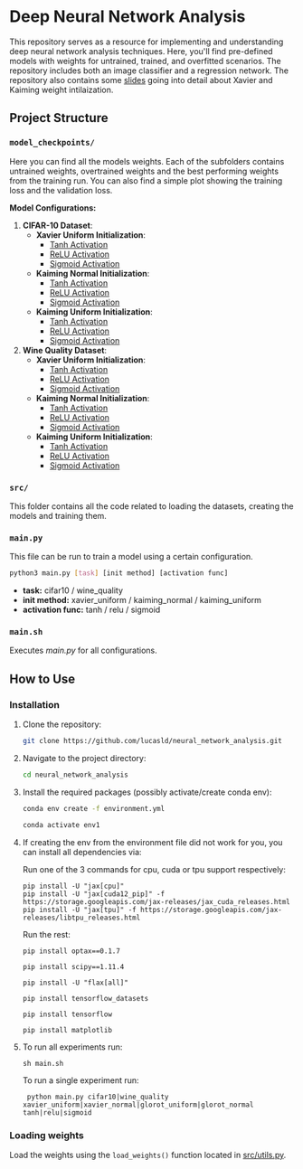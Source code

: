 # Deep Neural Network Analysis
This repository serves as a resource for implementing and understanding deep neural network analysis techniques. Here, you'll find pre-defined models with weights for untrained, trained, and overfitted scenarios. The repository includes both an image classifier and a regression network. The repository also contains some [slides](presentation.pdf) going into detail about Xavier and Kaiming weight intilaization.

## Project Structure
### `model_checkpoints/`
Here you can find all the models weights. Each of the subfolders contains untrained weights, overtrained weights and the best performing weights from the training run. You can also find a simple plot showing the training loss and the validation loss.

**Model Configurations:**
1. **CIFAR-10 Dataset**:
    - **Xavier Uniform Initialization**:
        - [Tanh Activation](model_checkpoints/cifar10/xavier_uniform/tanh/)
        - [ReLU Activation](model_checkpoints/cifar10/xavier_uniform/relu/)
        - [Sigmoid Activation](model_checkpoints/cifar10/xavier_uniform/sigmoid/)
    - **Kaiming Normal Initialization**:
        - [Tanh Activation](model_checkpoints/cifar10/kaiming_normal/tanh/)
        - [ReLU Activation](model_checkpoints/cifar10/kaiming_normal/relu/)
        - [Sigmoid Activation](model_checkpoints/cifar10/kaiming_normal/sigmoid/)
    - **Kaiming Uniform Initialization**:
        - [Tanh Activation](model_checkpoints/cifar10/kaiming_uniform/tanh/)
        - [ReLU Activation](model_checkpoints/cifar10/kaiming_uniform/relu/)
        - [Sigmoid Activation](model_checkpoints/cifar10/kaiming_uniform/sigmoid/)
2. **Wine Quality Dataset**:
    - **Xavier Uniform Initialization**:
        - [Tanh Activation](model_checkpoints/wine_quality/xavier_uniform/tanh/)
        - [ReLU Activation](model_checkpoints/wine_quality/xavier_uniform/relu/)
        - [Sigmoid Activation](model_checkpoints/wine_quality/xavier_uniform/sigmoid/)
    - **Kaiming Normal Initialization**:
        - [Tanh Activation](model_checkpoints/wine_quality/kaiming_normal/tanh/)
        - [ReLU Activation](model_checkpoints/wine_quality/kaiming_normal/relu/)
        - [Sigmoid Activation](model_checkpoints/wine_quality/kaiming_normal/sigmoid/)
    - **Kaiming Uniform Initialization**:
        - [Tanh Activation](model_checkpoints/wine_quality/kaiming_uniform/tanh/)
        - [ReLU Activation](model_checkpoints/wine_quality/kaiming_uniform/relu/)
        - [Sigmoid Activation](model_checkpoints/wine_quality/kaiming_uniform/sigmoid/)

### `src/`
This folder contains all the code related to loading the datasets, creating the models and training them.


### `main.py`
This file can be run to train a model using a certain configuration.

```bash
python3 main.py [task] [init method] [activation func]
```
* **task:** cifar10 / wine_quality
* **init method:** xavier_uniform / kaiming_normal / kaiming_uniform
* **activation func:** tanh / relu / sigmoid


### `main.sh`
Executes *main.py* for all configurations.


## How to Use
### Installation

1. Clone the repository:

   ```bash
   git clone https://github.com/lucasld/neural_network_analysis.git
   ```

2. Navigate to the project directory:
   ```bash
   cd neural_network_analysis
   ```

3. Install the required packages (possibly activate/create conda env):
   ```bash
   conda env create -f environment.yml
   ```
   ```bash
   conda activate env1
   ```

4. If creating the env from the environment file did not work for you,
you can install all dependencies via:

    Run one of the 3 commands for cpu, cuda or tpu support respectively:
    ```
    pip install -U "jax[cpu]"
    pip install -U "jax[cuda12_pip]" -f https://storage.googleapis.com/jax-releases/jax_cuda_releases.html
    pip install -U "jax[tpu]" -f https://storage.googleapis.com/jax-releases/libtpu_releases.html
    ```
    Run the rest:
    ```
    pip install optax==0.1.7
    ```
    ```
    pip install scipy==1.11.4
    ```
    ```
    pip install -U "flax[all]"
    ```
    ```
    pip install tensorflow_datasets
    ```
    ```
    pip install tensorflow
    ```
    ```
    pip install matplotlib
    ```
5. To run all experiments run:
    ```
    sh main.sh
    ```

    To run a single experiment run:
   ```
    python main.py cifar10|wine_quality xavier_uniform|xavier_normal|glorot_uniform|glorot_normal tanh|relu|sigmoid
   ```
   
   
   

### Loading weights
Load the weights using the ```load_weights()``` function located in [src/utils.py](src/utils.py).


